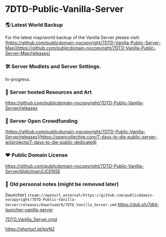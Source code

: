 # 7DTD-Public-Vanilla-Server

### 🌎 Latest World Backup
For the latest map/world backup of the Vanilla Server please visit:  
[https://github.com/publicdomain-nocopyright/7DTD-Vanilla-Public-Server-Map](https://github.com/publicdomain-nocopyright/7DTD-Vanilla-Public-Server-Map/releases)

### 🛠️ Server Modlets and Server Settings.
In-progress.

### 🎨 Server hosted Resources and Art
https://github.com/publicdomain-nocopyright/7DTD-Public-Vanilla-Server/releases

### 👤 Server Open Crowdfunding
[https://github.com/publicdomain-nocopyright/7DTD-Public-Vanilla-Server/releases](https://opencollective.com/7-days-to-die-public-server-wi/projects/7-days-to-die-public-dedicated)

### ❤️ Public Domain License
https://github.com/publicdomain-nocopyright/7DTD-Public-Vanilla-Server/blob/main/LICENSE

### 📝 Old personal notes (might be removed later)
[launcher]
`steam://openurl_external/https://github.com/publicdomain-nocopyright/7DTD-Public-Vanilla-Server/releases/download/0/7DTD_Vanilla_Server.cmd`
https://dub.sh/7dtd-launcher-vanilla-server

[7DTD_Vanilla_Server.cmd](https://github.com/publicdomain-nocopyright/7DTD-Public-Vanilla-Server/releases/download/0/7DTD_Vanilla_Server.cmd)

https://shorturl.at/lpyN2

